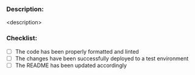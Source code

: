 ### Description:
\<description\>

### Checklist:
- [ ] The code has been properly formatted and linted
- [ ] The changes have been successfully deployed to a test environment
- [ ] The README has been updated accordingly